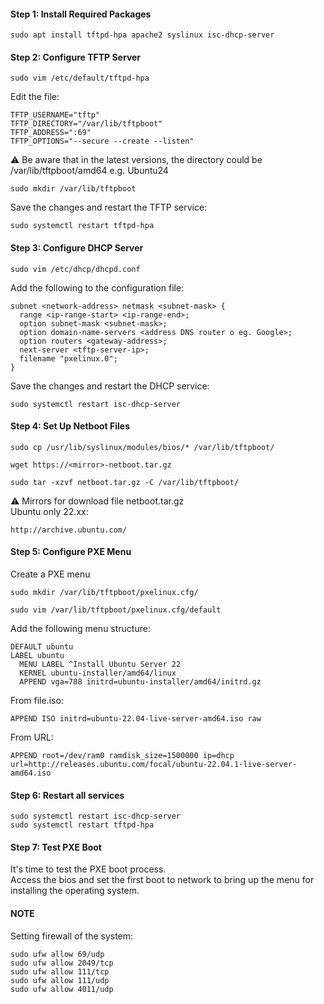 #### Step 1: Install Required Packages  
```
sudo apt install tftpd-hpa apache2 syslinux isc-dhcp-server
```

#### Step 2: Configure TFTP Server  
```
sudo vim /etc/default/tftpd-hpa
```

Edit the file:  
```
TFTP_USERNAME="tftp"
TFTP_DIRECTORY="/var/lib/tftpboot"
TFTP_ADDRESS=":69"
TFTP_OPTIONS="--secure --create --listen"
```
:warning: Be aware that in the latest versions, the directory could be /var/lib/tftpboot/amd64 e.g. Ubuntu24
```
sudo mkdir /var/lib/tftpboot
```

Save the changes and restart the TFTP service:  
```
sudo systemctl restart tftpd-hpa
```

#### Step 3: Configure DHCP Server  
```
sudo vim /etc/dhcp/dhcpd.conf
``` 

Add the following to the configuration file:  
```
subnet <network-address> netmask <subnet-mask> {
  range <ip-range-start> <ip-range-end>;
  option subnet-mask <subnet-mask>;
  option domain-name-servers <address DNS router o eg. Google>; 
  option routers <gateway-address>;
  next-server <tftp-server-ip>;
  filename "pxelinux.0";
}
```
Save the changes and restart the DHCP service:  
```
sudo systemctl restart isc-dhcp-server
```

#### Step 4: Set Up Netboot Files  
```
sudo cp /usr/lib/syslinux/modules/bios/* /var/lib/tftpboot/
```
```
wget https://<mirror>-netboot.tar.gz
```
```
sudo tar -xzvf netboot.tar.gz -C /var/lib/tftpboot/
```

:warning: Mirrors for download file netboot.tar.gz  
Ubuntu only 22.xx:  
```
http://archive.ubuntu.com/
```

#### Step 5: Configure PXE Menu
Create a PXE menu  
```
sudo mkdir /var/lib/tftpboot/pxelinux.cfg/
```
```
sudo vim /var/lib/tftpboot/pxelinux.cfg/default
```
Add the following menu structure:  
```
DEFAULT ubuntu
LABEL ubuntu
  MENU LABEL ^Install Ubuntu Server 22
  KERNEL ubuntu-installer/amd64/linux
  APPEND vga=788 initrd=ubuntu-installer/amd64/initrd.gz
```
From file.iso:  
```
APPEND ISO initrd=ubuntu-22.04-live-server-amd64.iso raw
```

From URL:  
```
APPEND root=/dev/ram0 ramdisk_size=1500000 ip=dhcp url=http://releases.ubuntu.com/focal/ubuntu-22.04.1-live-server-amd64.iso
```

#### Step 6: Restart all services
```
sudo systemctl restart isc-dhcp-server
sudo systemctl restart tftpd-hpa
```

#### Step 7: Test PXE Boot  
It's time to test the PXE boot process.  
Access the bios and set the first boot to network to bring up the menu for installing the operating system.

#### NOTE
Setting firewall of the system:  
```
sudo ufw allow 69/udp
sudo ufw allow 2049/tcp
sudo ufw allow 111/tcp
sudo ufw allow 111/udp
sudo ufw allow 4011/udp
```